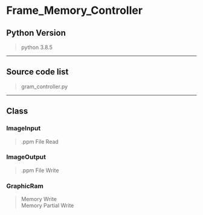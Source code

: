 # Frame_Memory_Controller

## Python Version

> python 3.8.5  
---

## Source code list  

> gram_controller.py  
---

## Class

### ImageInput

> .ppm File Read  

### ImageOutput

> .ppm File Write  

### GraphicRam

> Memory Write  
> Memory Partial Write  
>